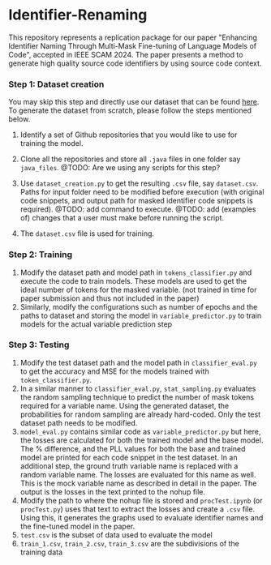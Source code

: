 # Identifier-Renaming
This repository represents a replication package for our paper "Enhancing Identifier Naming Through Multi-Mask Fine-tuning of Language Models of Code", accepted in IEEE SCAM 2024. The paper presents a method to generate high quality source code identifiers by using source code context.

### Step 1: Dataset creation

You may skip this step and directly use our dataset that can be found [here](https://drive.google.com/file/d/1pz8Td857p3CiglfXMVNhGpJB75IqQYwr/view?usp=sharing). To generate the dataset from scratch, please follow the steps mentioned below.

1. Identify a set of Github repositories that you would like to use for training the model.

2. Clone all the repositories and store all `.java` files in one folder say `java_files`. @TODO: Are we using any scripts for this step?

3. Use `dataset_creation.py` to get the resulting `.csv` file, say `dataset.csv`. Paths for input folder need to be 
modified before execution (with original code snippets, and output path for masked
identifier code snippets is required). @TODO: add command to execute. @TODO: add (examples of) changes that a user must make before running the script.

4. The `dataset.csv` file is used for training.
 
### Step 2: Training 

1. Modify the dataset path and model path in `tokens_classifier.py` and execute the code to train models. These models are used to get the ideal number of tokens for the masked variable. (not trained in time for paper submission and thus not included in the paper) 
2. Similarly, modify the configurations such as number of epochs and the paths to dataset and storing the model in `variable_predictor.py` to train models for the actual variable prediction step 
 
### Step 3: Testing 
1. Modify the test dataset path and the model path in `classifier_eval.py` to get the accuracy and MSE for the models trained with `token_classifier.py`.  
2. In a similar manner to `classifier_eval.py`, `stat_sampling.py` evaluates the random sampling technique to predict the number of mask tokens required for a variable name. Using the generated dataset, the probabilities for random sampling are already hard-coded. Only the test dataset path needs to be modified. 
3. `model_eval.py` contains similar code as `variable_predictor.py` but here, the losses are calculated for both the trained model and the base model. The % difference, and the PLL values for both the base and trained model are printed for each code snippet in the test dataset. In an additional step, the ground truth variable name is replaced with a random variable name. The losses are evaluated for this name as well. This is the mock variable name as described in detail in the paper. The output is the losses in the text printed to the nohup file. 
4. Modify the path to where the nohup file is stored and `procTest.ipynb` (or `procTest.py`) uses that text to extract the losses and create a `.csv` file. Using this, it generates the graphs used to evaluate identifier names and the fine-tuned model in the paper. 
5. `test.csv` is the subset of data used to evaluate the model 
6. `train_1.csv`, `train_2.csv`, `train_3.csv` are the subdivisions of the training data 

